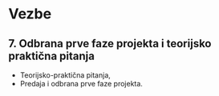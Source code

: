 # Vezbe

## 7. Odbrana prve faze projekta i teorijsko praktična pitanja
  - Teorijsko-praktična pitanja,
  - Predaja i odbrana prve faze projekta.

